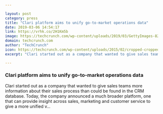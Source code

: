 ```yaml
---

layout: post
category: press
title: "Clari platform aims to unify go-to-market operations data"
date: 2019-03-06 14:54:17
link: https://vrhk.co/2H1Km5b
image: https://techcrunch.com/wp-content/uploads/2019/03/GettyImages-823352958.jpg?w=600
domain: techcrunch.com
author: "TechCrunch"
icon: https://techcrunch.com/wp-content/uploads/2015/02/cropped-cropped-favicon-gradient.png?w=180
excerpt: "Clari started out as a company that wanted to give sales teams more information about their sales process than could be found in the CRM database. Today, the company announced a much broader platform, one that can provide insight across sales, marketing and customer service to give a more unified v…"

---
```


### Clari platform aims to unify go-to-market operations data

Clari started out as a company that wanted to give sales teams more information about their sales process than could be found in the CRM database. Today, the company announced a much broader platform, one that can provide insight across sales, marketing and customer service to give a more unified v…